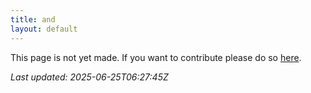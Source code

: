 ```yaml
---
title: and
layout: default
---
```


This page is not yet made. If you want to contribute please do so [here](https://github.com/CrazyH2/Bigstone/blob/wiki/components/and.md).

_Last updated: 2025-06-25T06:27:45Z_
